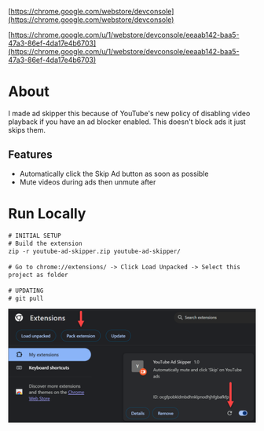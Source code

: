 [https://chrome.google.com/webstore/devconsole](https://chrome.google.com/webstore/devconsole)

[https://chrome.google.com/u/1/webstore/devconsole/eeaab142-baa5-47a3-86ef-4da17e4b6703](https://chrome.google.com/u/1/webstore/devconsole/eeaab142-baa5-47a3-86ef-4da17e4b6703)

# About

I made ad skipper this because of YouTube's new policy of disabling video playback if you have an ad blocker enabled. This doesn't block ads it just skips them.

## Features

- Automatically click the Skip Ad button as soon as possible
- Mute videos during ads then unmute after

# Run Locally

```
# INITIAL SETUP
# Build the extension
zip -r youtube-ad-skipper.zip youtube-ad-skipper/

# Go to chrome://extensions/ -> Click Load Unpacked -> Select this project as folder

# UPDATING
# git pull
```

![image](./screenshot.png)
